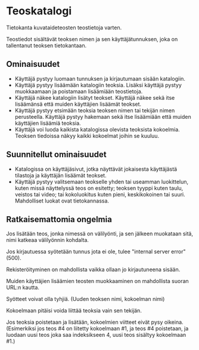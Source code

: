 # Teoskatalogi
Tietokanta kuvataideteosten teostietoja varten.

Teostiedot sisältävät teoksen nimen ja sen käyttäjätunnuksen, joka on 
tallentanut teoksen tietokantaan.

## Ominaisuudet
* Käyttäjä pystyy luomaan tunnuksen ja kirjautumaan sisään katalogiin.
* Käyttäjä pystyy lisäämään katalogiin teoksia. Lisäksi käyttäjä pystyy 
muokkaamaan ja poistamaan lisäämiään teostietoja.
* Käyttäjä näkee katalogiin lisätyt teokset. Käyttäjä näkee sekä itse 
lisäämänsä että muiden käyttäjien lisäämät teokset.
* Käyttäjä pystyy etsimään teoksia teoksen nimen tai tekijän nimen perusteella. 
Käyttäjä pystyy hakemaan sekä itse lisäämiään että muiden käyttäjien lisäämiä 
teoksia.
* Käyttäjä voi luoda kaikista katalogissa olevista teoksista kokoelmia. Teoksen
tiedoissa näkyy kaikki kokoelmat joihin se kuuluu.

## Suunnitellut ominaisuudet
* Katalogissa on käyttäjäsivut, jotka näyttävät jokaisesta käyttäjästä 
tilastoja ja käyttäjän lisäämät teokset.
* Käyttäjä pystyy valitsemaan teokselle yhden tai useamman luokittelun, kuten 
missä näyttelyssä teos on esitetty; teoksen tyyppi kuten taulu, veistos tai 
video; tai kokoluokitus kuten pieni, keskikokoinen tai suuri. Mahdolliset 
luokat ovat tietokannassa.


## Ratkaisemattomia ongelmia
Jos lisätään teos, jonka nimessä on välilyönti, ja sen jälkeen muokataan sitä,
nimi katkeaa välilyönnin kohdalta.

Jos kirjautuessa syötetään tunnus jota ei ole, tulee "internal server error" 
(500).

Rekisteröityminen on mahdollista vaikka ollaan jo kirjautuneena sisään.

Muiden käyttäjien lisäämien teosten muokkaaminen on mahdollista suoran URL:n 
kautta.

Syötteet voivat olla tyhjiä. (Uuden teoksen nimi, kokoelman nimi)

Kokoelmaan pitäisi voida liittää teoksia vain sen tekijän.

Jos teoksia poistetaan ja lisätään, kokoelmien viitteet eivät pysy oikeina. 
(Esimerkiksi jos teos #4 on liitetty kokoelmaan #1, ja teos #4 poistetaan, ja 
luodaan uusi teos joka saa indeksikseen 4, uusi teos sisältyy kokoelmaan #1.) 

